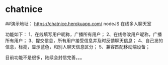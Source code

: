# chatnice

##演示地址： https://chatnice.herokuapp.com/
nodeJS 在线多人聊天室

功能如下：
1、在线填写用户昵称，广播所有用户；
2、在线修改用户昵称，广播所有用户；
3、提交信息，所有用户接受信息并及时反馈聊天信息；
4、自己发的信息，标亮，显示蓝色，和别人聊天信息区分；
5、兼容匹配移动端设备；

目前功能不是很多，陆续会封信完善。。。
